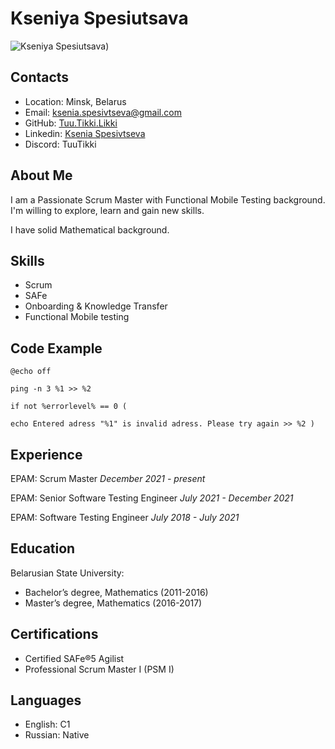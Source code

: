# Kseniya Spesiutsava
![Kseniya Spesiutsava](https://i.pinimg.com/564x/4e/60/7c/4e607c63b9267b2b74653b0d8322571b.jpg))

## Contacts

* Location: Minsk, Belarus
* Email: ksenia.spesivtseva@gmail.com
* GitHub: [Tuu.Tikki.Likki](https://github.com/TuuTikkiLikki/)
* Linkedin: [Ksenia Spesivtseva](https://www.linkedin.com/in/ksenia-spesivtseva/)
* Discord: TuuTikki

## About Me

I am a Passionate Scrum Master with Functional Mobile Testing background. I'm willing to explore, learn and gain new skills.

I have solid Mathematical background.

## Skills
* Scrum
* SAFe
* Onboarding & Knowledge Transfer
* Functional Mobile testing

## Code Example
```
@echo off

ping -n 3 %1 >> %2

if not %errorlevel% == 0 (

echo Entered adress "%1" is invalid adress. Please try again >> %2 )
```

## Experience
EPAM: Scrum Master *December 2021 - present*

EPAM: Senior Software Testing Engineer *July 2021 - December 2021*

EPAM: Software Testing Engineer *July 2018 - July 2021*

## Education
Belarusian State University:
* Bachelor’s degree, Mathematics (2011-2016)
* Master’s degree, Mathematics (2016-2017)

## Certifications
* Certified SAFe®5 Agilist
* Professional Scrum Master I (PSM I)

## Languages
* English: C1
* Russian: Native
